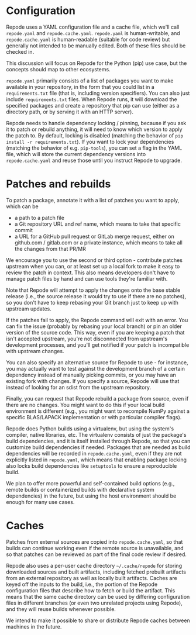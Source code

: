 Configuration
=============

Repode uses a YAML configuration file and a cache file, which we'll call
`repode.yaml` and `repode.cache.yaml`.  `repode.yaml` is human-writable,
and `repode.cache.yaml` is human-readable (suitable for code review) but
generally not intended to be manually edited. Both of these files should
be checked in.

This discussion will focus on Repode for the Python (pip) use case, but
the concepts should map to other ecosystems.

`repode.yaml` primarily consists of a list of packages you want to make
available in your repository, in the form that you could list in a
`requirements.txt` file (that is, including version specifiers).
You can also just include `requirements.txt` files. When Repode runs, it
will download the specified packages and create a repository that pip
can use (either as a directory path, or by serving it with an HTTP
server).

Repode needs to handle dependency locking / pinning, because if you ask
it to patch or rebuild anything, it will need to know which version to
apply the patch to. By default, locking is disabled (matching the
behavior of `pip install -r requirements.txt`). If you want to lock your
dependencies (matching the behavior of e.g. `pip-tools`), you can set a
flag in the YAML file, which will store the current dependency versions
into `repode.cache.yaml` and reuse those until you instruct Repode to
upgrade.

Patches and rebuilds
====================

To patch a package, annotate it with a list of patches you want to
apply, which can be
 * a path to a patch file
 * a Git repository URL and ref name, which means to take that specific
   commit
 * a URL for a GitHub pull request or GitLab merge request, either on
   github.com / gitlab.com or a private instance, which means to take
   all the changes from that PR/MR

We encourage you to use the second or third option - contribute patches
upstream when you can, or at least set up a local fork to make it easy
to review the patch in context. This also means developers don't have to
manage patch files by hand and can use tools they're familiar with.

Note that Repode will attempt to apply the changes onto the base stable
release (i.e., the source release it would try to use if there are no
patches), so you don't have to keep rebasing your Git branch just to
keep up with upstream updates.

If the patches fail to apply, the Repode command will exit with an error.
You can fix the issue (probably by rebasing your local branch) or pin an
older version of the source code. This way, even if you are keeping a
patch that isn't accepted upstream, you're not disconnected from
upstream's development processes, and you'll get notified if your patch
is incompatible with upstream changes.

You can also specify an alternative source for Repode to use - for
instance, you may actually want to test against the development branch
of a certain dependency instead of manually picking commits, or you may
have an existing fork with changes. If you specify a source, Repode will
use that instead of looking for an sdist from the upstream repository.

Finally, you can request that Repode rebuild a package from source, even
if there are no changes. You might want to do this if your local build
environment is different (e.g., you might want to recompile NumPy
against a specific BLAS/LAPACK implementation or with particular
compiler flags).

Repode does Python builds using a virtualenv, but using the system's
compiler, native libraries, etc. The virtualenv consists of just the
package's build dependencies, and it is itself installed through Repode,
so that you can customize build dependencies if needed. Packages that
are needed as build dependencies will be recorded in
`repode.cache.yaml`, even if they are not explicitly listed in
`repode.yaml`, which means that enabling package locking also locks
build dependencies like `setuptools` to ensure a reproducible build.

We plan to offer more powerful and self-contained build options (e.g.,
remote builds or containerized builds with declarative system
dependencies) in the future, but using the host environment should be
enough for many use cases.

Caches
======

Patches from external sources are copied into `repode.cache.yaml`, so
that builds can continue working even if the remote source is
unavailable, and so that patches can be reviewed as part of the final
code review if desired.

Repode also uses a per-user cache directory `~/.cache/repode` for
storing downloaded sources and built artifacts, including fetched
prebuilt artifacts from an external repository as well as locally built
artifacts. Caches are keyed off the inputs to the build, i.e., the
portion of the Repode configuration files that describe how to fetch or
build the artifact. This means that the same cache directory can be used
by differing configuration files in different branches (or even two
unrelated projects using Repode), and they will reuse builds whenever
possible.

We intend to make it possible to share or distribute Repode caches
between machines in the future.
